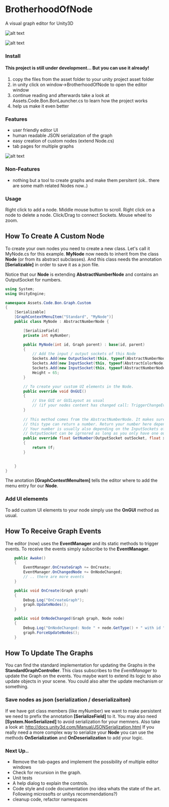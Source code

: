# BrotherhoodOfNode
A visual graph editor for Unity3D

![alt text](https://github.com/aphex-/BrotherhoodOfNode/blob/master/preview.png "math Nodes preview")

![alt text](https://github.com/aphex-/BrotherhoodOfNode/blob/master/noise_preview.png "noise Nodes preview")

### Install

#### This project is still under development... But you can use it already!

1. copy the files from the asset folder to your unity project asset folder
2. in unity click on window->BrotherhoodOfNode to open the editor window
3. continue reading and afterwards take a look at Assets.Code.Bon.BonLauncher.cs to learn how the project works
4. help us make it even better

### Features
* user friendly editor UI
* human readable JSON serialization of the graph
* easy creation of custom nodes (extend Node.cs)
* tab pages for multiple graphs

![alt text](https://github.com/aphex-/BrotherhoodOfNode/blob/master/feature_preview.gif "feature preview")

### Non-Features
* nothing but a tool to create graphs and make them persitent (ok.. there are some math related Nodes now..)


### Usage
Right click to add a node. Middle mouse button to scroll. Right click on a node to delete a node. Click/Drag to connect Sockets. Mouse wheel to zoom.



## How To Create A Custom Node
To create your own nodes you need to create a new class. Let's call it MyNode.cs
for this example. **MyNode** now needs to inherit from the class **Node** (or from its abstract subclasses). And this 
class needs the annotation **[Serializable]** in order to save it as a json file.

Notice that our **Node** is extending **AbstractNumberNode** and contains an OutputSocket for numbers.

```cs
using System;
using UnityEngine;

namespace Assets.Code.Bon.Graph.Custom
{
	[Serializable]
	[GraphContextMenuItem("Standard", "MyNode")]
	public class MyNode : AbstractNumberNode {

		[SerializeField]
		private int myNumber;

		public MyNode(int id, Graph parent) : base(id, parent)
		{
			// Add the input / output sockets of this Node
			Sockets.Add(new OutputSocket(this, typeof(AbstractNumberNode));
			Sockets.Add(new InputSocket(this, typeof(AbstractColorNode));
			Sockets.Add(new InputSocket(this, typeof(AbstractNumberNode));
			Height = 65;
		}

		// To create your custom UI elements in the Node.
		public override void OnGUI()
		{
			// Use GUI or GUILayout as usual
			// (if your nodes content has changed call: TriggerChangeEvent())
		}
		
		// This method comes from the AbstractNumberNode. It makes sure that all classes of
		// this type can return a number. Return your number here depending on the parameters.
		// Your number is usually also depending on the InputSockets of this Node. The assigned
		// OutputSocket can be igrnored as long as you only have one output.
		public override float GetNumber(OutputSocket outSocket, float x, float y, float z, float seed)
		{
			return 0f;
		}
	

	}
}
```
The anotation **[GraphContextMenuItem]** tells the editor where to add the menu entry for our **Node**.


### Add UI elememts
To add custom UI elements to your node simply use the **OnGUI** method as usual.

## How To Receive Graph Events
The editor (now) uses the **EventManager** and its static methods to trigger events.
To receive the events simply subscribe to the **EventManager**. 
```cs
	public Awake()
	{
		EventManager.OnCreateGraph += OnCreate;
		EventManager.OnChangedNode += OnNodeChanged;
		// .. there are more events
	}

	public void OnCreate(Graph graph)
	{
		Debug.Log("OnCreateGraph");
		graph.UpdateNodes();
	}

	public void OnNodeChanged(Graph graph, Node node)
	{
		Debug.Log("OnNodeChanged: Node " + node.GetType() + " with id " + node.Id);
		graph.ForceUpdateNodes();
	}
```

## How To Update The Graphs
You can find the standard implementation for updating the Graphs in the **StandardGraphController**. This class subscribes to the *EventManager* to update the Graph on the events. You maybe want to extend its logic to also update objects in your scene. You could also alter the update mechanism or something.

### Save nodes as json (serialization / deserializaiton)
If we have got class members (like myNumber) we want to make persistent
we need to prefix the annotation **[SerializeField]**
to it. You may also need **[System.NonSerialized]** to avoid serialization for your memners.
Also take a look at: http://docs.unity3d.com/Manual/JSONSerialization.html
If you really need a more complex way to serialize your **Node** you can use
the methods **OnSerialization** and **OnDeserialization** to add your logic.


### Next Up..
* Remove the tab-pages and implement the possibility of multiple editor windows
* Check for recursion in the graph.
* Unit tests
* A help dialog to explain the controls.
* Code style and code documentation (no idea whats the state of the art. Following microsofts or unitys recommendations?)
* cleanup code, refactor namespaces
